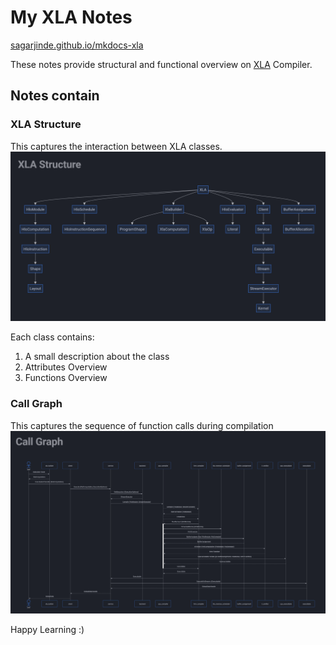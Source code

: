 # My XLA Notes
[sagarjinde.github.io/mkdocs-xla](https://sagarjinde.github.io/mkdocs-xla/)

These notes provide structural and functional overview on [XLA](https://github.com/openxla/xla) Compiler.

## Notes contain

### XLA Structure
This captures the interaction between XLA classes.
![XLA Structure](imgs/XLAStructure.png)

Each class contains:
1. A small description about the class
2. Attributes Overview
3. Functions Overview

### Call Graph
This captures the sequence of function calls during compilation
![XLA Structure](imgs/CallGraph.png)

Happy Learning :)